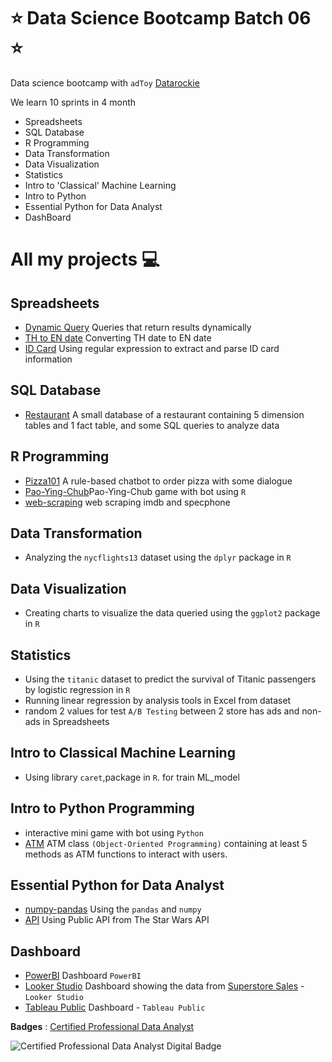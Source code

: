 # ⭐ Data Science Bootcamp Batch 06 ⭐

Data science bootcamp with `adToy` [Datarockie](https://datarockie.com/)

We learn 10 sprints in 4 month

- Spreadsheets
- SQL Database
- R Programming
- Data Transformation
- Data Visualization
- Statistics
- Intro to 'Classical' Machine Learning
- Intro to Python
- Essential Python for Data Analyst
- DashBoard


# All my projects 💻

## Spreadsheets
- [Dynamic Query](Dynamic_Query.pdf) Queries that return results dynamically  
- [TH to EN date](TH_to_EN_date.pdf) Converting TH date to EN date
- [ID Card](ID_Card.pdf) Using regular expression to extract and parse ID card information

## SQL Database
- [Restaurant](https://replit.com/@jirawatlimavira/SQLHWbatch6) A small database of a restaurant containing 5 dimension tables and 1 fact table, and some SQL queries to analyze data

## R Programming
- [Pizza101](https://replit.com/@jirawatlimavira/RHWPizza) A rule-based chatbot to order pizza with some dialogue
- [Pao-Ying-Chub](https://replit.com/@jirawatlimavira/RHWRSP#main.r)Pao-Ying-Chub game with bot using `R`
- [web-scraping](Webscraping.pdf) web scraping imdb and specphone

## Data Transformation
- Analyzing the `nycflights13` dataset using the `dplyr` package in `R`

## Data Visualization
- Creating charts to visualize the data queried using the `ggplot2` package in `R`

## Statistics
-  Using the `titanic` dataset to predict the survival of Titanic passengers by logistic regression in `R`
-  Running linear regression by analysis tools in Excel from dataset
-  random 2 values for test `A/B Testing` between 2 store has ads and non-ads in Spreadsheets
 
## Intro to Classical Machine Learning
-  Using library `caret`,package in `R`. for train ML_model

## Intro to Python Programming
-  interactive mini game with bot using `Python`
-  [ATM](python/ATM.py) ATM class `(Object-Oriented Programming)` containing at least 5 methods as ATM functions to interact with users.

## Essential Python for Data Analyst
- [numpy-pandas](numpy-pandas.pdf) Using the `pandas` and `numpy`
- [API](API.pdf) Using Public API from The Star Wars API

## Dashboard
- [PowerBI](power_bi.pdf) Dashboard  `PowerBI`
- [Looker Studio](Superstore_Sales_Batch_06.pdf)  Dashboard showing the data from [Superstore Sales](https://public.tableau.com/app/resources/sample-data) - `Looker Studio`
- [Tableau Public](TableauPublic.pdf) Dashboard - `Tableau Public`



**Badges** : [Certified Professional Data Analyst](https://badgr.com/public/assertions/nvNLuQdWRJK0WSkOtp8X4w?email=joeyjirawat@gmail.com)

![Certified Professional Data Analyst Digital Badge](https://user-images.githubusercontent.com/125430998/226791157-307f296f-8701-413c-b9d6-c09175b7cbc8.png)


